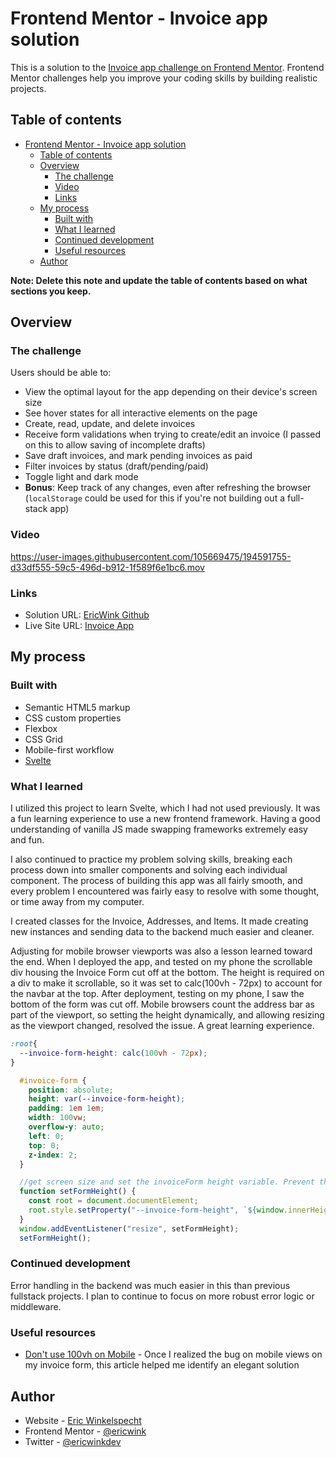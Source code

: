 # Frontend Mentor - Invoice app solution

This is a solution to the [Invoice app challenge on Frontend Mentor](https://www.frontendmentor.io/challenges/invoice-app-i7KaLTQjl). Frontend Mentor challenges help you improve your coding skills by building realistic projects. 

## Table of contents

- [Frontend Mentor - Invoice app solution](#frontend-mentor---invoice-app-solution)
  - [Table of contents](#table-of-contents)
  - [Overview](#overview)
    - [The challenge](#the-challenge)
    - [Video](#video)
    - [Links](#links)
  - [My process](#my-process)
    - [Built with](#built-with)
    - [What I learned](#what-i-learned)
    - [Continued development](#continued-development)
    - [Useful resources](#useful-resources)
  - [Author](#author)

**Note: Delete this note and update the table of contents based on what sections you keep.**

## Overview

### The challenge

Users should be able to:

- View the optimal layout for the app depending on their device's screen size
- See hover states for all interactive elements on the page
- Create, read, update, and delete invoices
- Receive form validations when trying to create/edit an invoice (I passed on this to allow saving of incomplete drafts)
- Save draft invoices, and mark pending invoices as paid
- Filter invoices by status (draft/pending/paid)
- Toggle light and dark mode
- **Bonus**: Keep track of any changes, even after refreshing the browser (`localStorage` could be used for this if you're not building out a full-stack app)

### Video

https://user-images.githubusercontent.com/105669475/194591755-d33df555-59c5-496d-b912-1f589f6e1bc6.mov

### Links

- Solution URL: [EricWink Github](https://github.com/ericwink/fem-invoice-app)
- Live Site URL: [Invoice App](https://fem-invoice-app.netlify.com/)

## My process

### Built with

- Semantic HTML5 markup
- CSS custom properties
- Flexbox
- CSS Grid
- Mobile-first workflow
- [Svelte](https://svelte.dev/)

### What I learned

I utilized this project to learn Svelte, which I had not used previously. It was a fun learning experience to use a new frontend framework. Having a good understanding of vanilla JS made swapping frameworks extremely easy and fun.

I also continued to practice my problem solving skills, breaking each process down into smaller components and solving each individual component. The process of building this app was all fairly smooth, and every problem I encountered was fairly easy to resolve with some thought, or time away from my computer.

I created classes for the Invoice, Addresses, and Items. It made creating new instances and sending data to the backend much easier and cleaner.

Adjusting for mobile browser viewports was also a lesson learned toward the end. When I deployed the app, and tested on my phone the scrollable div housing the Invoice Form cut off at the bottom. The height is required on a div to make it scrollable, so it was set to calc(100vh - 72px) to account for the navbar at the top. After deployment, testing on my phone, I saw the bottom of the form was cut off. Mobile browsers count the address bar as part of the viewport, so setting the height dynamically, and allowing resizing as the viewport changed, resolved the issue. A great learning experience.

```css
:root{
  --invoice-form-height: calc(100vh - 72px);
}

  #invoice-form {
    position: absolute;
    height: var(--invoice-form-height);
    padding: 1em 1em;
    width: 100vw;
    overflow-y: auto;
    left: 0;
    top: 0;
    z-index: 2;
  }
```
```js
  //get screen size and set the invoiceForm height variable. Prevent the form being cut off on mobile devices due to address bars.
  function setFormHeight() {
    const root = document.documentElement;
    root.style.setProperty("--invoice-form-height", `${window.innerHeight - 72}px`);
  }
  window.addEventListener("resize", setFormHeight);
  setFormHeight();
```
### Continued development

Error handling in the backend was much easier in this than previous fullstack projects. I plan to continue to focus on more robust error logic or middleware.

### Useful resources

- [Don't use 100vh on Mobile](https://dev.to/nirazanbasnet/dont-use-100vh-for-mobile-responsive-3o97) - Once I realized the bug on mobile views on my invoice form, this article helped me identify an elegant solution

## Author

- Website - [Eric Winkelspecht](https://www.ericwink.dev/)
- Frontend Mentor - [@ericwink](https://www.frontendmentor.io/profile/ericwink)
- Twitter - [@ericwinkdev](https://twitter.com/ericwinkdev)
